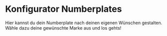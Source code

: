 
# Konfigurator Numberplates

Hier kannst du dein Numberplate nach deinen eigenen Wünschen gestalten. Wähle dazu deine gewünschte Marke aus und los gehts!
